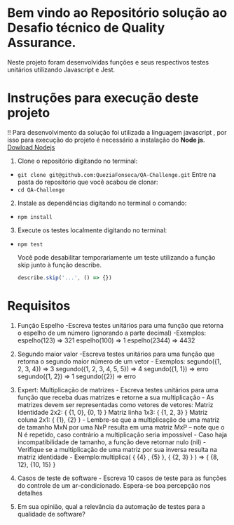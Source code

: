 # Bem vindo ao Repositório solução ao Desafio técnico de Quality Assurance.
Neste projeto foram desenvolvidas funções e seus respectivos testes unitários utilizando Javascript e Jest.

# Instruções para execução deste projeto

‼️ Para desenvolvimento da solução foi utilizada a linguagem javascript , por isso para execução do projeto é necessário a instalação do **Node js**. [Dowload Nodejs](https://nodejs.org/en/download/)

1. Clone o repositório digitando no terminal:
  - `git clone git@github.com:QueziaFonseca/QA-Challenge.git`
Entre na pasta do repositório que você acabou de clonar:
  - `cd QA-Challenge`

2. Instale as dependências digitando no terminal o comando:
  - `npm install`

3. Execute os testes localmente  digitando no terminal:
  - `npm test`

    Você pode desabilitar temporariamente um teste utilizando a função skip junto à função describe. 
    ```typescript
    describe.skip('...', () => {})
    ```

# Requisitos
 
  1. Função Espelho
  -Escreva testes unitários para uma função que retorna o espelho de um número (ignorando a parte decimal)
   -Exemplos:
	espelho(123) => 321
	espelho(100) => 1
	espelho(2344) => 4432
  
  2. Segundo maior valor
	-Escreva testes unitários para uma função que retorna o segundo maior número
de um vetor
	- Exemplos:
	segundo({1, 2, 3, 4}) => 3
	segundo({1, 2, 3, 4, 5, 5}) => 4
	segundo({1, 1}) => erro
	segundo({1, 2}) => 1
	segundo({2}) => erro
	
  3. Expert: Multiplicação de matrizes
	- Escreva testes unitários para uma função que receba duas matrizes e retorne a
	sua multiplicação
	- As matrizes devem ser representadas como vetores de vetores:
	Matriz Identidade 2x2: { {1, 0}, {0, 1} }
	Matriz linha 1x3: { {1, 2, 3} }
	Matriz coluna 2x1: { {1}, {2} }
	- Lembre-se que a multiplicação de uma matriz de tamanho MxN por uma NxP
	resulta em uma matriz MxP – note que o N é repetido, caso contrário a
	multiplicação seria impossível
	- Caso haja incompatibilidade de tamanho, a função deve retornar nulo (nil)
	- Verifique se a multiplicação de uma matriz por sua inversa resulta na matriz
	identidade
	- Exemplo:multiplica( { {4} , {5} }, { {2, 3} } ) => { {8, 12}, {10, 15} }
  
  4. Casos de teste de software
  	- Escreva 10 casos de teste para as funções do controle de um ar-condicionado.
Espera-se boa percepção nos detalhes

  5. Em sua opinião, qual a relevância da automação de testes para a qualidade de
software?
  
